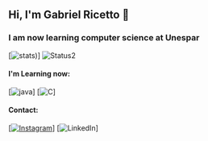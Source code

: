 
## Hi, I'm Gabriel Ricetto 👋
### I am now learning computer science at Unespar

[![stats](https://github-readme-stats.vercel.app/api?username=Ricettoo&show_icons=true&theme=midnight-purple))] ![Status2](https://github-readme-stats.vercel.app/api/top-langs/?username=anuraghazra&layout=compact)

#### I'm Learning now:

[![java](https://img.shields.io/badge/Java-000000?style=for-the-badge&logo=openjdk&logoColor=purple)] [![C](https://img.shields.io/badge/C-000000?style=for-the-badge&logo=c&logoColor=purple)]

#### Contact: 
[[![Instagram](https://img.shields.io/badge/Instagram-ff4d6c?style=for-the-badge&logo=instagram&logoColor=white)](https://www.instagram.com/ricettoo/)] [![LinkedIn](https://img.shields.io/badge/LinkedIn-0077B5?style=for-the-badge&logo=linkedin&logoColor=white)]
